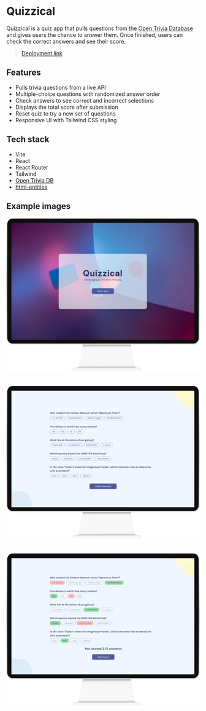 # Quizzical
Quizzical is a quiz app that pulls questions from the [Open Trivia Database]((https://opentdb.com/api_config.php)) and gives users the chance to answer them. Once finished, users can check the correct answers and see their score.

> [Deployment link](https://quizzical-beta-black.vercel.app/)

## Features
- Pulls trivia questions from a live API
- Multiple-choice questions with randomized answer order
- Check answers to see correct and incorrect selections
- Displays the total score after submission
- Reset quiz to try a new set of questions
- Responsive UI with Tailwind CSS styling

## Tech stack
- Vite
- React
- React Router
- Tailwind
- [Open Trivia DB](https://opentdb.com/api_config.php)
- [html-entities](https://www.npmjs.com/package/html-entities#user-content-decodetext-options)

## Example images
![Home Screen](./public/quiz-1.png)
<br><br><br>
![Quiz](./public/quiz-2.png)
<br><br><br>
![Results](./public/quiz-3.png)